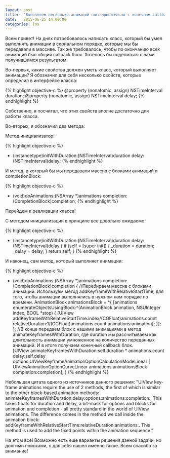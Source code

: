 ```yaml
---
layout: post
title:  "Выполняем несколько анимаций последовательно с конечным callback блоком"
date:   2015-06-25 14:00:00
categories: ios
---
```


Всем привет! На днях потребовалось написать класс, который бы умел выполнять анимации в сериальном порядке, которые мы бы передавали в массиве. Так же требовалось, чтобы по окончанию всех анимаций был общий callback блок. Хотелось бы поделиться с вами получившимся результатом.



Во-первых, какие свойства должен уметь класс, который выполняет анимации? Я обозначил для себя несколько свойств, которые определил в интерфейсе класса:

{% highlight objective-c %}
@property (nonatomic, assign) NSTimeInterval duration;
@property (nonatomic, assign) NSTimeInterval delay;
{% endhighlight %}

Собственно, я посчитал, что этих свойств вполне достаточно для работы класса.

Во-вторых, я обозначил два метода:

Метод инициализатор: 

{% highlight objective-c %}
- (instancetype)initWithDuration:(NSTimeInterval)duration
                           delay:(NSTimeInterval)delay;
{% endhighlight %}

И метод, в который бы мы передавали массив с блоками анимаций и completionBlock:

{% highlight objective-c %}
- (void)doAnimations:(NSArray *)animations completion:(CompletionBlock)completion;
{% endhighlight %}

Перейдем к реализации класса!

С методом инициализации в принципе все довольно ожидаемо:

{% highlight objective-c %}
- (instancetype)initWithDuration:(NSTimeInterval)duration
                           delay:(NSTimeInterval)delay
{
    if (self = [super init]) {
        _duration = duration;
        _delay = delay;
    }
    return self;
}
{% endhighlight %}

И наконец, сам метод, который выполняет анимации:

{% highlight objective-c %}
- (void)doAnimations:(NSArray *)animations completion:(CompletionBlock)completion
{
//Перебираем массив с блоками анимаций. Используем метод addKeyframeWithRelativeStartTime, для того, чтобы анимации выполнялись в нужном нам порядке по времени.
    AnimationBlock animationsBlock = ^{
        [animations enumerateObjectsUsingBlock:^(AnimationBlock animation, NSUInteger index, BOOL *stop) {
            [UIView addKeyframeWithRelativeStartTime:index/(CGFloat)animations.count
                                    relativeDuration:1/(CGFloat)animations.count
                                          animations:animation];
        }];
    };
//В конце передаем блок с нашими анимациями в метод animateKeyframesWithDuration, где duration мы рассчитываем как длительность анимации умноженное на количество переданных анимаций. И в итоге получаем конечный callback блок.    
    [UIView animateKeyframesWithDuration:self.duration * animations.count
                                   delay:self.delay
                                 options:UIViewKeyframeAnimationOptionCalculationModeLinear | UIViewAnimationOptionCurveLinear
                              animations:animationsBlock
                              completion:completion];
}
{% endhighlight %}

Небольшая цитата одного из источников данного решения:
"UIView key-frame animations require the use of 2 methods, the first of which is similar to the other block-based animation methods: animateKeyframesWithDuration:delay:options:animations:completion:. This takes floats for duration and delay, a bit-mask for options and blocks for animation and completion - all pretty standard in the world of UIView animations. The difference comes in the method we call inside the animation block: addKeyframeWithRelativeStartTime:relativeDuration:animations:. This method is used to add the fixed points within the animation sequence."

На этом все! Возможно есть еще варианты решения данной задачи, но долгими поисками, я для себя нашел именно такое.
Всем спасибо за внимание!
